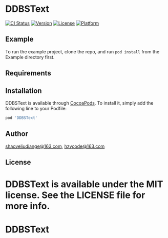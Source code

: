 # DDBSText

[![CI Status](https://img.shields.io/travis/shaoyeliudiange@163.com/DDBSText.svg?style=flat)](https://travis-ci.org/shaoyeliudiange@163.com/DDBSText)
[![Version](https://img.shields.io/cocoapods/v/DDBSText.svg?style=flat)](https://cocoapods.org/pods/DDBSText)
[![License](https://img.shields.io/cocoapods/l/DDBSText.svg?style=flat)](https://cocoapods.org/pods/DDBSText)
[![Platform](https://img.shields.io/cocoapods/p/DDBSText.svg?style=flat)](https://cocoapods.org/pods/DDBSText)

## Example

To run the example project, clone the repo, and run `pod install` from the Example directory first.

## Requirements

## Installation

DDBSText is available through [CocoaPods](https://cocoapods.org). To install
it, simply add the following line to your Podfile:

```ruby
pod 'DDBSText'
```

## Author

shaoyeliudiange@163.com, hzycode@163.com

## License

DDBSText is available under the MIT license. See the LICENSE file for more info.
=======
# DDBSText
